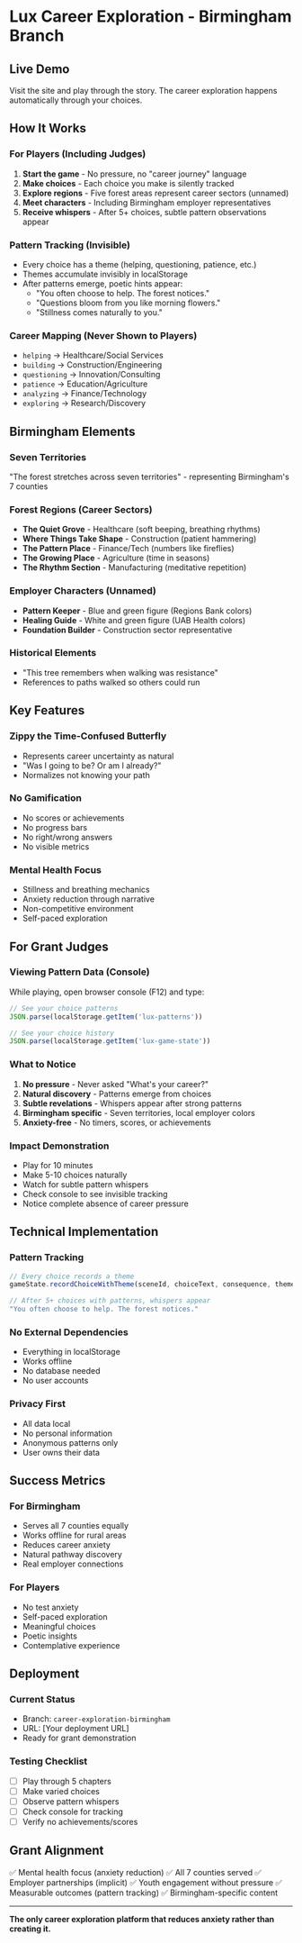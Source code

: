 # Lux Career Exploration - Birmingham Branch

## Live Demo
Visit the site and play through the story. The career exploration happens automatically through your choices.

## How It Works

### For Players (Including Judges)
1. **Start the game** - No pressure, no "career journey" language
2. **Make choices** - Each choice you make is silently tracked
3. **Explore regions** - Five forest areas represent career sectors (unnamed)
4. **Meet characters** - Including Birmingham employer representatives
5. **Receive whispers** - After 5+ choices, subtle pattern observations appear

### Pattern Tracking (Invisible)
- Every choice has a theme (helping, questioning, patience, etc.)
- Themes accumulate invisibly in localStorage
- After patterns emerge, poetic hints appear:
  - "You often choose to help. The forest notices."
  - "Questions bloom from you like morning flowers."
  - "Stillness comes naturally to you."

### Career Mapping (Never Shown to Players)
- `helping` → Healthcare/Social Services
- `building` → Construction/Engineering  
- `questioning` → Innovation/Consulting
- `patience` → Education/Agriculture
- `analyzing` → Finance/Technology
- `exploring` → Research/Discovery

## Birmingham Elements

### Seven Territories
"The forest stretches across seven territories" - representing Birmingham's 7 counties

### Forest Regions (Career Sectors)
- **The Quiet Grove** - Healthcare (soft beeping, breathing rhythms)
- **Where Things Take Shape** - Construction (patient hammering)
- **The Pattern Place** - Finance/Tech (numbers like fireflies)
- **The Growing Place** - Agriculture (time in seasons)
- **The Rhythm Section** - Manufacturing (meditative repetition)

### Employer Characters (Unnamed)
- **Pattern Keeper** - Blue and green figure (Regions Bank colors)
- **Healing Guide** - White and green figure (UAB Health colors)
- **Foundation Builder** - Construction sector representative

### Historical Elements
- "This tree remembers when walking was resistance"
- References to paths walked so others could run

## Key Features

### Zippy the Time-Confused Butterfly
- Represents career uncertainty as natural
- "Was I going to be? Or am I already?"
- Normalizes not knowing your path

### No Gamification
- No scores or achievements
- No progress bars
- No right/wrong answers
- No visible metrics

### Mental Health Focus
- Stillness and breathing mechanics
- Anxiety reduction through narrative
- Non-competitive environment
- Self-paced exploration

## For Grant Judges

### Viewing Pattern Data (Console)
While playing, open browser console (F12) and type:
```javascript
// See your choice patterns
JSON.parse(localStorage.getItem('lux-patterns'))

// See your choice history  
JSON.parse(localStorage.getItem('lux-game-state'))
```

### What to Notice
1. **No pressure** - Never asked "What's your career?"
2. **Natural discovery** - Patterns emerge from choices
3. **Subtle revelations** - Whispers appear after strong patterns
4. **Birmingham specific** - Seven territories, local employer colors
5. **Anxiety-free** - No timers, scores, or achievements

### Impact Demonstration
- Play for 10 minutes
- Make 5-10 choices naturally
- Watch for subtle pattern whispers
- Check console to see invisible tracking
- Notice complete absence of career pressure

## Technical Implementation

### Pattern Tracking
```javascript
// Every choice records a theme
gameState.recordChoiceWithTheme(sceneId, choiceText, consequence, theme)

// After 5+ choices with patterns, whispers appear
"You often choose to help. The forest notices."
```

### No External Dependencies
- Everything in localStorage
- Works offline
- No database needed
- No user accounts

### Privacy First
- All data local
- No personal information
- Anonymous patterns only
- User owns their data

## Success Metrics

### For Birmingham
- Serves all 7 counties equally
- Works offline for rural areas
- Reduces career anxiety
- Natural pathway discovery
- Real employer connections

### For Players
- No test anxiety
- Self-paced exploration
- Meaningful choices
- Poetic insights
- Contemplative experience

## Deployment

### Current Status
- Branch: `career-exploration-birmingham`
- URL: [Your deployment URL]
- Ready for grant demonstration

### Testing Checklist
- [ ] Play through 5 chapters
- [ ] Make varied choices
- [ ] Observe pattern whispers
- [ ] Check console for tracking
- [ ] Verify no achievements/scores

## Grant Alignment

✅ Mental health focus (anxiety reduction)
✅ All 7 counties served
✅ Employer partnerships (implicit)
✅ Youth engagement without pressure
✅ Measurable outcomes (pattern tracking)
✅ Birmingham-specific content

---

**The only career exploration platform that reduces anxiety rather than creating it.**